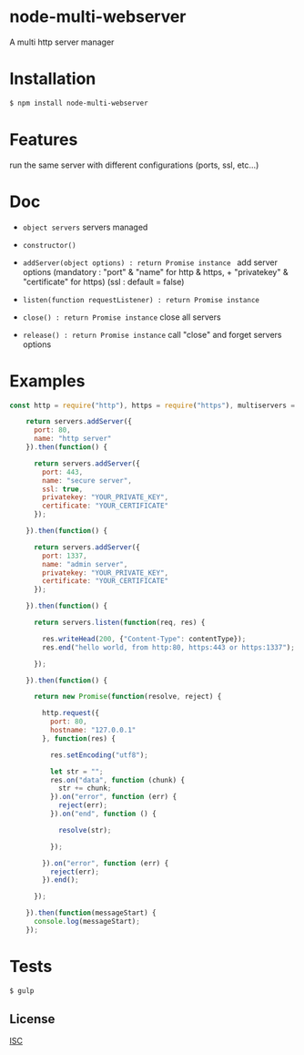 # node-multi-webserver
A multi http server manager

# Installation

```bash
$ npm install node-multi-webserver
```

# Features

  run the same server with different configurations (ports, ssl, etc...)

# Doc

* ``` object servers ``` servers managed

* ``` constructor() ```

* ``` addServer(object options) : return Promise instance  ``` add server options (mandatory : "port" & "name" for http & https, + "privatekey" & "certificate" for https) (ssl : default = false)
* ``` listen(function requestListener) : return Promise instance ```
* ``` close() : return Promise instance ``` close all servers
* ``` release() : return Promise instance ``` call "close" and forget servers options

# Examples

```js
const http = require("http"), https = require("https"), multiservers = require("node-multi-webserver");

    return servers.addServer({
      port: 80,
      name: "http server"
    }).then(function() {

      return servers.addServer({
        port: 443,
        name: "secure server",
        ssl: true,
        privatekey: "YOUR_PRIVATE_KEY",
        certificate: "YOUR_CERTIFICATE"
      });

    }).then(function() {

      return servers.addServer({
        port: 1337,
        name: "admin server",
        privatekey: "YOUR_PRIVATE_KEY",
        certificate: "YOUR_CERTIFICATE"
      });

    }).then(function() {

      return servers.listen(function(req, res) {

        res.writeHead(200, {"Content-Type": contentType});
        res.end("hello world, from http:80, https:443 or https:1337");

      });

    }).then(function() {

      return new Promise(function(resolve, reject) {

        http.request({
          port: 80,
          hostname: "127.0.0.1"
        }, function(res) {

          res.setEncoding("utf8");

          let str = "";
          res.on("data", function (chunk) {
            str += chunk;
          }).on("error", function (err) {
            reject(err);
          }).on("end", function () {

            resolve(str);

          });

        }).on("error", function (err) {
          reject(err);
        }).end();

      });

    }).then(function(messageStart) {
      console.log(messageStart);
    });
```

# Tests

```bash
$ gulp
```

## License

  [ISC](LICENSE)
